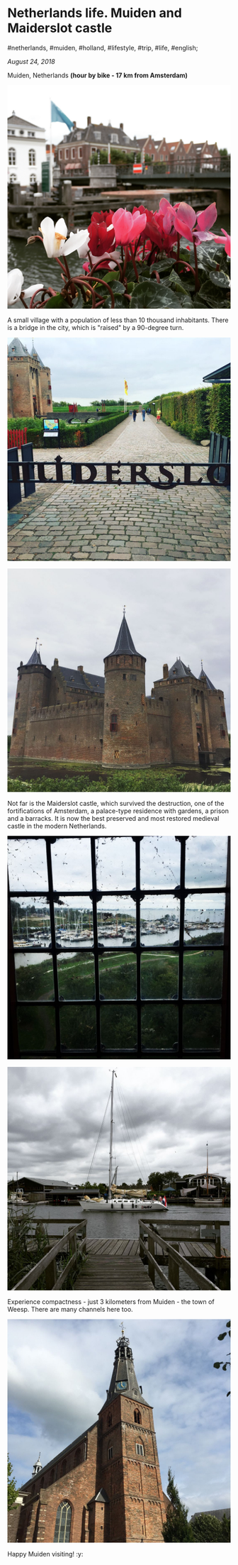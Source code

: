 # Netherlands life. Muiden and Maiderslot castle

#netherlands, #muiden, #holland, #lifestyle, #trip, #life, #english;

_August 24, 2018_

Muiden, Netherlands **(hour by bike - 17 km from Amsterdam)**

![Muiden river](/images/netherlands-life-muiden-and-maiderslot-castle/1.jpg "Muiden river")

A small village with a population of less than 10 thousand inhabitants. There is a bridge in the city, which is "raised" by a 90-degree turn.

![Maiderslot castle entrance](/images/netherlands-life-muiden-and-maiderslot-castle/2.jpg "Maiderslot castle entrance")

![Maiderslot castle](/images/netherlands-life-muiden-and-maiderslot-castle/3.jpg "Maiderslot castle")

Not far is the Maiderslot castle, which survived the destruction, one of the fortifications of Amsterdam, a palace-type residence with gardens, a prison and a barracks. It is now the best preserved and most restored medieval castle in the modern Netherlands.

![Maiderslot castle window](/images/netherlands-life-muiden-and-maiderslot-castle/4.jpg "Maiderslot castle window")

![Muiden river 2](/images/netherlands-life-muiden-and-maiderslot-castle/5.jpg "Muiden river 2")

Experience compactness - just 3 kilometers from Muiden - the town of Weesp. There are many channels here too.

![Muiden city hall](/images/netherlands-life-muiden-and-maiderslot-castle/6.jpg "Muiden city hall")

Happy Muiden visiting! :y:
